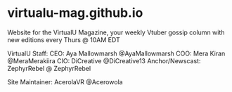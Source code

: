 # virtualu-mag.github.io
Website for the VirtualU Magazine, your weekly Vtuber gossip column with new editions every Thurs @ 10AM EDT

VirtualU Staff:
CEO: Aya Mallowmarsh @AyaMallowmarsh
COO: Mera Kiran @MeraMerakiira
CIO: DiCreative  @DiCreative13
Anchor/Newscast: ZephyrRebel @ ZephyrRebel

Site Maintainer:
AcerolaVR @Acerowola
